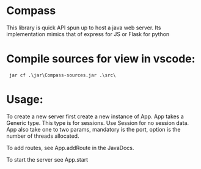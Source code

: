 # Compass

This library is quick API spun up to host a java web server.
Its implementation mimics that of express for JS or Flask for python

# Compile sources for view in vscode:
     jar cf .\jar\Compass-sources.jar .\src\

# Usage:

To create a new server first create a new instance of App. App 
takes a Generic type. This type is for sessions. Use Session for 
no session data. App also take one to two params, mandatory is 
the port, option is the number of threads allocated.

To add routes, see App.addRoute in the JavaDocs.

To start the server see App.start

